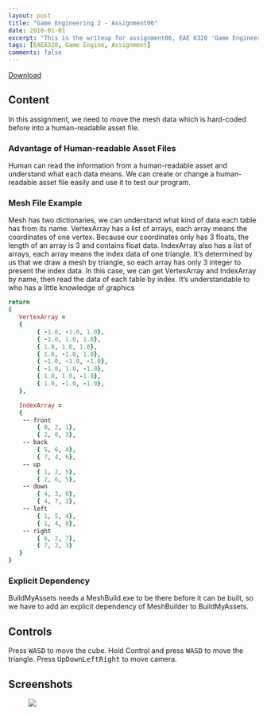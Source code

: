```yaml
---
layout: post
title: "Game Engineering 2 - Assignment06"
date: 2018-01-01
excerpt: "This is the writeup for assignment06, EAE 6320 'Game Engineering 2'"
tags: [EAE6320, Game Engine, Assignment]
comments: false
---
```


<div markdown="0"><a href="https://drive.google.com/open?id=1Q6MGfHCKERNACKo9U7idELvXYpzih56E" class="btn btn-info">Download</a></div>

## Content

In this assignment, we need to move the mesh data which is hard-coded before into a human-readable asset file.

### Advantage of Human-readable Asset Files

Human can read the information from a human-readable asset and understand what each data means. We can create or change a human-readable asset file easily and use it to test our program.

### Mesh File Example

Mesh has two dictionaries, we can understand what kind of data each table has from its name.
VertexArray has a list of arrays, each array means the coordinates of one vertex. Because our coordinates only has 3 floats, the length of an array is 3 and contains float data. IndexArray also has a list of arrays, each array means the index data of one triangle. It’s determined by us that we draw a mesh by triangle, so each array has only 3 integer to present the index data.
In this case, we can get VertexArray and IndexArray by name, then read the data of each table by index. It’s understandable to who has a little knowledge of graphics

~~~ ruby
return 
{
   VertexArray = 
   {
        { -1.0, -1.0, 1.0},
        { -1.0, 1.0, 1.0},
        { 1.0, 1.0, 1.0},
        { 1.0, -1.0, 1.0},
        { -1.0, -1.0, -1.0},
        { -1.0, 1.0, -1.0},
        { 1.0, 1.0, -1.0},
        { 1.0, -1.0, -1.0},
   },

   IndexArray = 
   {
	-- front
        { 0, 2, 1},
        { 2, 0, 3},
	-- back
		{ 5, 6, 4},
        { 7, 4, 6},
	-- up
        { 1, 2, 5},
        { 2, 6, 5},
	-- down
        { 4, 3, 0},
        { 4, 7, 3},
	-- left
        { 1, 5, 4},
        { 1, 4, 0},
	-- right
        { 6, 2, 7},
        { 7, 2, 3}
   }
}
~~~

### Explicit Dependency

BuildMyAssets needs a MeshBuild.exe to be there before it can be built, so we have to add an explicit dependency of MeshBuilder to BuildMyAssets.

## Controls

Press <kbd>W</kbd><kbd>A</kbd><kbd>S</kbd><kbd>D</kbd> to move the cube. Hold Control and press <kbd>W</kbd><kbd>A</kbd><kbd>S</kbd><kbd>D</kbd> to move the triangle. Press <kbd>Up</kbd><kbd>Down</kbd><kbd>Left</kbd><kbd>Right</kbd> to move camera.

## Screenshots

<figure>
	<a href="../assets/img/blog/GameEngineering2/Assignment6/1.png"><img src="../assets/img/blog/GameEngineering2/Assignment6/1.png"></a>
</figure>
